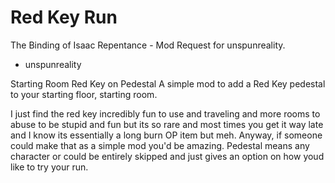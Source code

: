 # Red Key Run

The Binding of Isaac Repentance - Mod Request for unspunreality.

- unspunreality

Starting Room Red Key on Pedestal
A simple mod to add a Red Key pedestal to your starting floor, starting room.

I just find the red key incredibly fun to use and traveling and more rooms to abuse to be stupid and fun but its so rare and most times you get it way late and I know its essentially a long burn OP item but meh.
Anyway, if someone could make that as a simple mod you'd be amazing. Pedestal means any character or could be entirely skipped and just gives an option on how youd like to try your run.